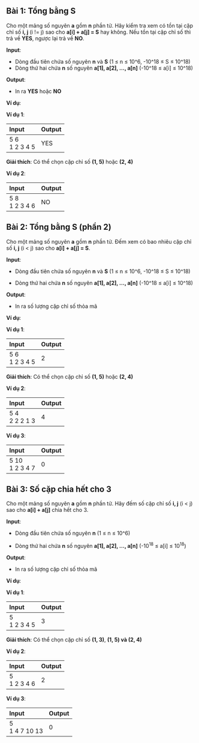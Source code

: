## Bài 1: Tổng bằng S

Cho một mảng số nguyên **a** gồm **n** phần tử. Hãy kiểm tra xem có tồn tại cặp chỉ số **i, j** (i != j)  sao cho **a[i] + a[j] = S** hay không. Nếu tồn tại cặp chỉ số thì trả về **YES**, ngược lại trả về **NO**.

**Input**:

- Dòng đầu tiên chứa số nguyên **n** và **S** (1 ≤ n ≤ 10^6, -10^18 ≤ S ≤ 10^18)
- Dòng thứ hai chứa **n** số nguyên **a[1], a[2], ..., a[n]** (-10^18 ≤ a[i] ≤ 10^18)

**Output**:

- In ra **YES** hoặc **NO**

**Ví dụ**:

**Ví dụ 1**:

| Input | Output |
|:-------|:--------|
| 5 6 <br> 1 2 3 4 5 | YES |

**Giải thích**: Có thể chọn cặp chỉ số **(1, 5)** hoặc **(2, 4)**


**Ví dụ 2**:


| Input | Output |
|:-------|:--------|
| 5 8 <br> 1 2 3 4 6 | NO |


## Bài 2: Tổng bằng S (phần 2)

Cho một mảng số nguyên **a** gồm **n** phần tử. Đếm xem có bao nhiêu cặp chỉ số **i, j** (i < j)  sao cho **a[i] + a[j] = S**.

**Input**:

- Dòng đầu tiên chứa số nguyên **n** và **S** (1 ≤ n ≤ 10^6, -10^18 ≤ S ≤ 10^18)

- Dòng thứ hai chứa **n** số nguyên **a[1], a[2], ..., a[n]** (-10^18 ≤ a[i] ≤ 10^18)

**Output**:

- In ra số lượng cặp chỉ số thỏa mã

**Ví dụ**:

**Ví dụ 1**:

| Input | Output |
|:-------|:--------|
| 5 6 <br> 1 2 3 4 5 | 2 |

**Giải thích**: Có thể chọn cặp chỉ số **(1, 5)** hoặc **(2, 4)**

**Ví dụ 2**:

| Input | Output |
|:-------|:--------|
| 5 4 <br> 2 2 2 1 3 | 4 |

**Ví dụ 3**:

| Input | Output |
|:-------|:--------|
| 5 10 <br> 1 2 3 4 7 | 0 |


## Bài 3: Số cặp chia hết cho 3

Cho một mảng số nguyên **a** gồm **n** phần tử. Hãy đếm số cặp chỉ số **i, j** (i < j) sao cho **a[i] + a[j]** chia hết cho 3.

**Input**:

- Dòng đầu tiên chứa số nguyên **n** (1 ≤ n ≤ 10^6)

- Dòng thứ hai chứa **n** số nguyên **a[1], a[2], ..., a[n]** (-10<sup>18</sup> ≤ a[i] ≤ 10<sup>18</sup>)

**Output**:

- In ra số lượng cặp chỉ số thỏa mã

**Ví dụ**:

**Ví dụ 1**:

| Input | Output |
|:-------|:--------|
| 5 <br> 1 2 3 4 5 | 3 |

**Giải thích**: Có thể chọn cặp chỉ số **(1, 3)**, **(1, 5) và (2, 4)**

**Ví dụ 2**:

| Input | Output |
|:-------|:--------|
| 5 <br> 1 2 3 4 6 | 2 |

**Ví dụ 3**:

| Input | Output |
|:-------|:--------|
| 5 <br> 1 4 7 10 13 | 0 |


